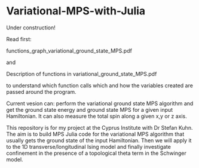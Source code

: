 # Variational-MPS-with-Julia

Under construction!

Read first:

functions_graph_variational_ground_state_MPS.pdf

and

Description of functions in variational_ground_state_MPS.pdf

to understand which function calls which and how the variables created are passed around the program.

Current vesion can: perform the variational ground state MPS algorithm and get the ground state energy and ground state MPS for a given input Hamiltonian. It can also measure the total spin along a given x,y or z axis.

This repository is for my project at the Cyprus Institute with Dr Stefan Kuhn. The aim is to build MPS Julia code for the variational MPS algorithm that usually
gets the ground state of the input Hamiltonian. Then we will apply it to the 1D transverse/longitudinal Ising model and finally investigate confinement in the presence
of a topological theta term in the Schwinger model.
